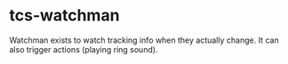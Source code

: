 # tcs-watchman
Watchman exists to watch tracking info when they actually change. It can also trigger actions (playing ring sound).

